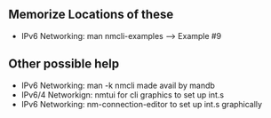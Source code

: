 ## Memorize Locations of these
- IPv6 Networking: man nmcli-examples --> Example #9



## Other possible help
- IPv6 Networking: man -k nmcli made avail by mandb
- IPv6/4 Networkign: nmtui for cli graphics to set up int.s
- IPv6 Networking: nm-connection-editor to set up int.s graphically

